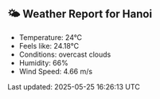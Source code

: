 <!-- WEATHER-START -->
## 🌤 Weather Report for Hanoi

- Temperature: 24°C
- Feels like: 24.18°C
- Conditions: overcast clouds
- Humidity: 66%
- Wind Speed: 4.66 m/s

Last updated: 2025-05-25 16:26:13 UTC
<!-- WEATHER-END -->
